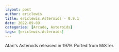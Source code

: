 ```yaml
---
layout: post
author: ericlewis
title: ericlewis.Asteroids - 0.9.1
date: 2022-09-09
categories: [Arcade, Asteroids]
tags: [ericlewis.Asteroids]
---
```

Atari's Asteroids released in 1979. Ported from MiSTer.
